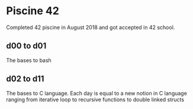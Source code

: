 # Piscine 42
Completed 42 piscine in August 2018 and got accepted in 42 school.

## d00 to d01
The bases to bash

## d02 to d11
The bases to C language.
Each day is equal to a new notion in C language ranging from iterative loop to recursive functions to double linked structs
